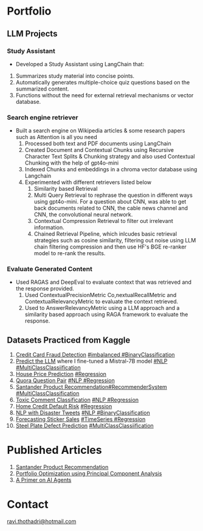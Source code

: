 <!-- https://rthothad01.github.io/portfolio/ -->
# Portfolio

## LLM Projects
### Study Assistant
- Developed a Study Assistant using LangChain that:
1. Summarizes study material into concise points.
2. Automatically generates multiple-choice quiz questions based on the summarized content.
3. Functions without the need for external retrieval mechanisms or vector database.


### Search engine retriever
- Built a search engine on Wikipedia articles & some research papers such as Attention is all you need
	1. Processed both text and PDF documents using LangChain
	2. Created Document and Contextual Chunks using Recursive Character Text Splits & Chunking strategy and also used Contextual Chunking with the help of gpt4o-mini
	3. Indexed Chunks and embeddings in a chroma vector database using Langchain
	4. Experimented with different retrievers listed below
		1. Similarity based Retrieval
		2. Multi Query Retrieval to rephrase the question in different ways using gpt4o-mini. For a question about CNN, was able to get back documents related to CNN, the cable news channel and CNN, the convolutional neural network.
		3. Contextual Compression Retrieval to filter out irrelevant information.
		4. Chained Retrieval Pipeline, which inlcudes basic retrieval strategies such as cosine similarity, filtering out noise using LLM chain filtering compression and then use HF's BGE re-ranker model to re-rank the results.

### Evaluate Generated Content
- Used RAGAS and DeepEval to evaluate context that was retrieved and the response provided.
	1. Used ContextualPrecisionMetric Co,nextualRecallMetric and ContextualRelevancyMetric to evaluate the context retrieved.
	2. Used to AnswerRelevancyMetric using a LLM approach and a similarity based approach using RAGA framework to evaluate the response.
	
## Datasets Practiced from Kaggle
1. [Credit Card Fraud Detection](https://www.kaggle.com/datasets/mlg-ulb/creditcardfraud) [#imbalanced #BinaryClassification]()
2. [Predict the LLM](https://www.kaggle.com/competitions/h2oai-predict-the-llm) where I fine-tuned a Mistral-7B model [#NLP #MultiClassClassiification]()
3. [House Price Prediction](https://www.kaggle.com/competitions/house-prices-advanced-regression-techniques) [#Regression]()
4. [Quora Question Pair](https://www.kaggle.com/competitions/quora-question-pairs) [#NLP #Regression]()
5. [Santander Product Recommendation](https://www.kaggle.com/c/santander-product-recommendation)[#RecommenderSystem #MultiClassClassification]()
6. [Toxic Comment Classification](https://www.kaggle.com/competitions/jigsaw-multilingual-toxic-comment-classification/overview) [#NLP #Regression]()
7. [Home Credit Default Risk](https://www.kaggle.com/competitions/home-credit-default-risk) [#Regression]()
8. [NLP with Disaster Tweets](https://www.kaggle.com/competitions/nlp-getting-started) [#NLP #BinaryClassification]()
9. [Forecasting Sticker Sales](https://www.kaggle.com/competitions/playground-series-s5e1) [#TimeSeries #Regression]()
10. [Steel Plate Defect Prediction](https://www.kaggle.com/competitions/playground-series-s4e3) [#MultiClassClassiification]()

# Published Articles
1. [Santander Product Recommendation](https://medium.com/@ravitee/santander-product-recommendation-ee4122d15072)
2. [Portfolio Optimization using Principal Component Analysis](https://medium.com/@ravitee/portfolio-optimization-using-principal-component-analysis-923f102a8a47)
3. [A Primer on AI Agents](https://medium.com/@ravitee/a-primer-about-ai-agents-1e34f6dc7a4d)

# Contact
ravi.thothadri@hotmail.com